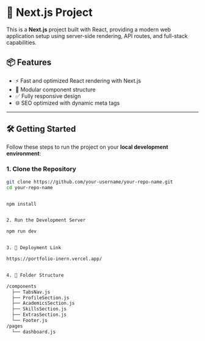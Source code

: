 # 🚀 Next.js Project

This is a **Next.js** project built with React, providing a modern web application setup using server-side rendering, API routes, and full-stack capabilities.

## 📦 Features

- ⚡ Fast and optimized React rendering with Next.js
- 📁 Modular component structure
- ✅ Fully responsive design
- 🌐 SEO optimized with dynamic meta tags

---

## 🛠️ Getting Started

Follow these steps to run the project on your **local development environment**:

### 1. Clone the Repository

```bash
git clone https://github.com/your-username/your-repo-name.git
cd your-repo-name


npm install


2. Run the Development Server

npm run dev


3. 🚀 Deployment Link

https://portfolio-inern.vercel.app/


4. 📁 Folder Structure

/components
  ├── TabsNav.js
  ├── ProfileSection.js
  ├── AcademicsSection.js
  ├── SkillsSection.js
  ├── ExtrasSection.js
  └── Footer.js
/pages
  └── dashboard.js


